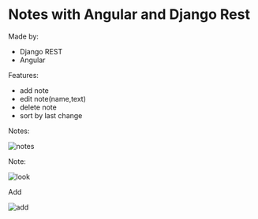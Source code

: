 # Notes with Angular and Django Rest 
Made by:
- Django REST
- Angular

Features:
- add note
- edit note(name,text)
- delete note
- sort by last change

Notes:

![notes](https://user-images.githubusercontent.com/85837671/224553559-49282d3c-7786-4e92-a16c-ceb0f30cf27f.jpg)

Note:

![look](https://user-images.githubusercontent.com/85837671/224553635-07daeaf1-27da-442a-a298-9034255a79ae.jpg)

Add

![add](https://user-images.githubusercontent.com/85837671/224553648-742fbb00-a156-4b3e-8394-86e90b4aecb3.jpg)




